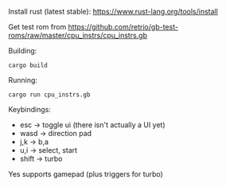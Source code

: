 Install rust (latest stable): https://www.rust-lang.org/tools/install  

Get test rom from https://github.com/retrio/gb-test-roms/raw/master/cpu_instrs/cpu_instrs.gb

Building:

```shell
cargo build
```

Running:  
```shell
cargo run cpu_instrs.gb
```

Keybindings:
- esc -> toggle ui (there isn't actually a UI yet)
- wasd -> direction pad
- j,k -> b,a
- u,i -> select, start
- shift -> turbo

Yes supports gamepad (plus triggers for turbo)